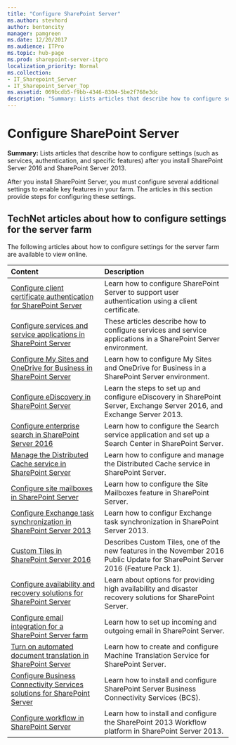```yaml
---
title: "Configure SharePoint Server"
ms.author: stevhord
author: bentoncity
manager: pamgreen
ms.date: 12/20/2017
ms.audience: ITPro
ms.topic: hub-page
ms.prod: sharepoint-server-itpro
localization_priority: Normal
ms.collection:
- IT_Sharepoint_Server
- IT_Sharepoint_Server_Top
ms.assetid: 069bcdb5-f9bb-4346-8304-5be2f768e3dc
description: "Summary: Lists articles that describe how to configure settings (such as services, authentication, and specific features) after you install SharePoint Server 2016 and SharePoint Server 2013."
---
```


# Configure SharePoint Server

 **Summary:** Lists articles that describe how to configure settings (such as services, authentication, and specific features) after you install SharePoint Server 2016 and SharePoint Server 2013. 
  
After you install SharePoint Server, you must configure several additional settings to enable key features in your farm. The articles in this section provide steps for configuring these settings.
  
## TechNet articles about how to configure settings for the server farm

The following articles about how to configure settings for the server farm are available to view online. 
  
|**Content**|**Description**|
|:-----|:-----|
|[Configure client certificate authentication for SharePoint Server](configure-client-certificate-authentication.md) <br/> |Learn how to configure SharePoint Server to support user authentication using a client certificate.  <br/> |
|[Configure services and service applications in SharePoint Server](configure-services-and-service-applications.md) <br/> |These articles describe how to configure services and service applications in a SharePoint Server environment.  <br/> |
|[Configure My Sites and OneDrive for Business in SharePoint Server](configure-my-sites-and-onedrive-for-business.md) <br/> |Learn how to configure My Sites and OneDrive for Business in a SharePoint Server environment.  <br/> |
|[Configure eDiscovery in SharePoint Server](../governance/configure-ediscovery-0.md) <br/> |Learn the steps to set up and configure eDiscovery in SharePoint Server, Exchange Server 2016, and Exchange Server 2013.  <br/> |
|[Configure enterprise search in SharePoint Server 2016](../search/configure-search.md) <br/> |Learn how to configure the Search service application and set up a Search Center in SharePoint Server.  <br/> |
|[Manage the Distributed Cache service in SharePoint Server](../administration/manage-the-distributed-cache-service.md) <br/> |Learn how to configure and manage the Distributed Cache service in SharePoint Server.  <br/> |
|[Configure site mailboxes in SharePoint Server](../administration/configure-site-mailboxes-in-sharepoint.md) <br/> |Learn how to configure the Site Mailboxes feature in SharePoint Server.  <br/> |
|[Configure Exchange task synchronization in SharePoint Server 2013](../administration/configure-exchange-task-synchronization.md) <br/> |Learn how to configur Exchange task synchronization in SharePoint Server 2013.  <br/> |
|[Custom Tiles in SharePoint Server 2016](../administration/custom-tiles-in-sharepoint-server-2016.md) <br/> |Describes Custom Tiles, one of the new features in the November 2016 Public Update for SharePoint Server 2016 (Feature Pack 1).  <br/> |
|[Configure availability and recovery solutions for SharePoint Server](configure-availability-and-recovery-solutions.md) <br/> |Learn about options for providing high availability and disaster recovery solutions for SharePoint Server.  <br/> |
|[Configure email integration for a SharePoint Server farm](../administration/configure-email-integration.md) <br/> |Learn how to set up incoming and outgoing email in SharePoint Server.  <br/> |
|[Turn on automated document translation in SharePoint Server](../administration/turn-on-automated-document-translation.md) <br/> |Learn how to create and configure Machine Translation Service for SharePoint Server.  <br/> |
|[Configure Business Connectivity Services solutions for SharePoint Server](../administration/configure-business-connectivity-services-solutions.md) <br/> |Learn how to install and configure SharePoint Server Business Connectivity Services (BCS).  <br/> |
|[Configure workflow in SharePoint Server](configure-workflow-in-sharepoint-server.md) <br/> |Learn how to install and configure the SharePoint 2013 Workflow platform in SharePoint Server 2013.  <br/> |
   

